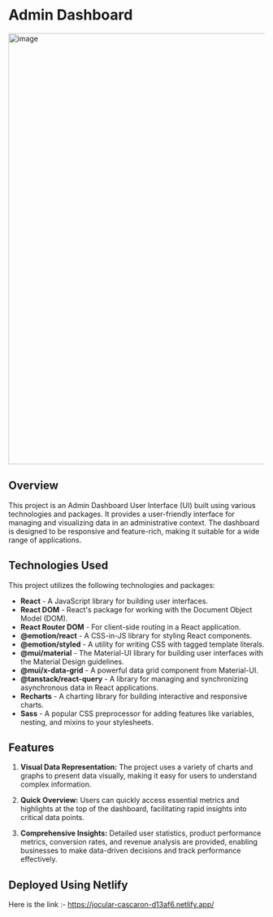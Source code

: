 # Admin Dashboard 

<img width="847" alt="image" src="https://github.com/shitanshuk32/texla-admin_dashboard/assets/86796224/c20f6820-9882-4844-82b2-28fd9ea087ef">

## Overview

This project is an Admin Dashboard User Interface (UI) built using various technologies and packages. It provides a user-friendly interface for managing and visualizing data in an administrative context. The dashboard is designed to be responsive and feature-rich, making it suitable for a wide range of applications.

## Technologies Used

This project utilizes the following technologies and packages:

- **React** - A JavaScript library for building user interfaces.
- **React DOM** - React's package for working with the Document Object Model (DOM).
- **React Router DOM** - For client-side routing in a React application.
- **@emotion/react** - A CSS-in-JS library for styling React components.
- **@emotion/styled** - A utility for writing CSS with tagged template literals.
- **@mui/material** - The Material-UI library for building user interfaces with the Material Design guidelines.
- **@mui/x-data-grid** - A powerful data grid component from Material-UI.
- **@tanstack/react-query** - A library for managing and synchronizing asynchronous data in React applications.
- **Recharts** - A charting library for building interactive and responsive charts.
- **Sass** - A popular CSS preprocessor for adding features like variables, nesting, and mixins to your stylesheets.

## Features

1. **Visual Data Representation:** The project uses a variety of charts and graphs to present data visually, making it easy for users to understand complex information.

2. **Quick Overview:** Users can quickly access essential metrics and highlights at the top of the dashboard, facilitating rapid insights into critical data points.

3. **Comprehensive Insights:** Detailed user statistics, product performance metrics, conversion rates, and revenue analysis are provided, enabling businesses to make data-driven decisions and track performance effectively.

## Deployed Using Netlify

Here is the link :- https://jocular-cascaron-d13af6.netlify.app/



